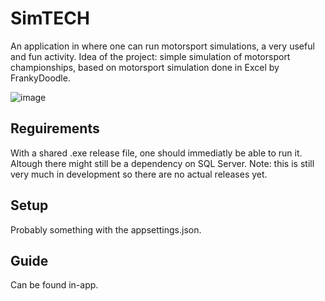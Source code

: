 # SimTECH
An application in where one can run motorsport simulations, a very useful and fun activity.
Idea of the project: simple simulation of motorsport championships, based on motorsport simulation done in Excel by FrankyDoodle.

![image](https://github.com/heerhaan/SimTECH/assets/28059040/b1fc7c70-8b00-41d0-9395-cb0a2fa5a347)

## Reguirements
With a shared .exe release file, one should immediatly be able to run it. Altough there might still be a dependency on SQL Server.
Note: this is still very much in development so there are no actual releases yet.

## Setup
Probably something with the appsettings.json.

## Guide
Can be found in-app.
